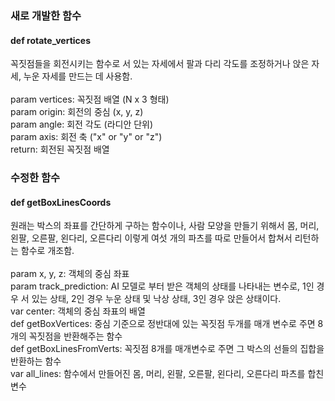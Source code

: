 ### 새로 개발한 함수

#### def rotate_vertices

꼭짓점들을 회전시키는 함수로 서 있는 자세에서 팔과 다리 각도를
조정하거나 앉은 자세, 누운 자세를 만드는 데 사용함.\
\
param vertices: 꼭짓점 배열 (N x 3 형태)\
param origin: 회전의 중심 (x, y, z)\
param angle: 회전 각도 (라디안 단위)\
param axis: 회전 축 ("x" or "y" or "z")\
return: 회전된 꼭짓점 배열

### 수정한 함수

#### def getBoxLinesCoords

원래는 박스의 좌표를 간단하게 구하는 함수이나, 사람 모양을
만들기 위해서 몸, 머리, 왼팔, 오른팔, 왼다리, 오른다리 이렇게 여섯 개의 파츠를
따로 만들어서 합쳐서 리턴하는 함수로 개조함.\
\
param x, y, z: 객체의 중심 좌표\
param track_prediction: AI 모델로 부터 받은 객체의 상태를 나타내는 변수로, 1인 경우 서 있는 상태, 2인 경우 누운 상태 및 낙상 상태, 3인 경우 앉은 상태이다.\
var center: 객체의 중심 좌표의 배열\
def getBoxVertices: 중심 기준으로 정반대에 있는 꼭짓점 두개를 매개 변수로 주면 8개의 꼭짓점을 반환해주는 함수\
def getBoxLinesFromVerts: 꼭짓점 8개를 매개변수로 주면 그 박스의 선들의 집합을 반환하는 함수\
var all_lines: 함수에서 만들어진 몸, 머리, 왼팔, 오른팔, 왼다리, 오른다리 파츠를 합친 변수
